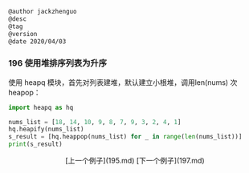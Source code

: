 
```markdown
@author jackzhenguo
@desc
@tag
@version 
@date 2020/04/03
```

### 196 使用堆排序列表为升序

使用 heapq 模块，首先对列表建堆，默认建立小根堆，调用len(nums) 次heapop：

```python
import heapq as hq

nums_list = [18, 14, 10, 9, 8, 7, 9, 3, 2, 4, 1]
hq.heapify(nums_list)
s_result = [hq.heappop(nums_list) for _ in range(len(nums_list))]
print(s_result)
```


<center>[上一个例子](195.md)    [下一个例子](197.md)</center>